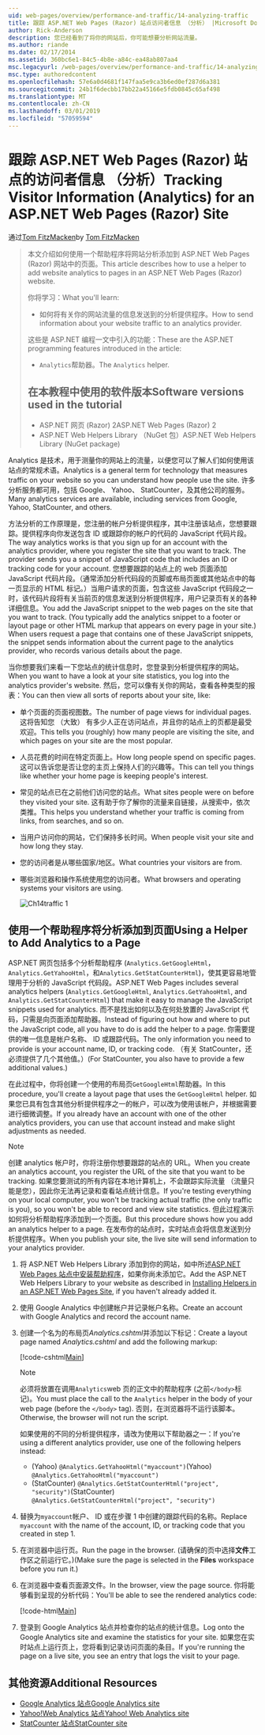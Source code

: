 ```yaml
---
uid: web-pages/overview/performance-and-traffic/14-analyzing-traffic
title: 跟踪 ASP.NET Web Pages (Razor) 站点访问者信息 （分析） |Microsoft Docs
author: Rick-Anderson
description: 您已经看到了将你的网站后，你可能想要分析网站流量。
ms.author: riande
ms.date: 02/17/2014
ms.assetid: 360bc6e1-84c5-4b8e-a84c-ea48ab807aa4
msc.legacyurl: /web-pages/overview/performance-and-traffic/14-analyzing-traffic
msc.type: authoredcontent
ms.openlocfilehash: 57e6a0d4681f147faa5e9ca3b6ed0ef287d6a381
ms.sourcegitcommit: 24b1f6decbb17bb22a45166e5fdb0845c65af498
ms.translationtype: MT
ms.contentlocale: zh-CN
ms.lasthandoff: 03/01/2019
ms.locfileid: "57059594"
---
```

<a name="tracking-visitor-information-analytics-for-an-aspnet-web-pages-razor-site"></a><span data-ttu-id="7f909-103">跟踪 ASP.NET Web Pages (Razor) 站点的访问者信息 （分析）</span><span class="sxs-lookup"><span data-stu-id="7f909-103">Tracking Visitor Information (Analytics) for an ASP.NET Web Pages (Razor) Site</span></span>
====================
<span data-ttu-id="7f909-104">通过[Tom FitzMacken](https://github.com/tfitzmac)</span><span class="sxs-lookup"><span data-stu-id="7f909-104">by [Tom FitzMacken](https://github.com/tfitzmac)</span></span>

> <span data-ttu-id="7f909-105">本文介绍如何使用一个帮助程序将网站分析添加到 ASP.NET Web Pages (Razor) 网站中的页面。</span><span class="sxs-lookup"><span data-stu-id="7f909-105">This article describes how to use a helper to add website analytics to pages in an ASP.NET Web Pages (Razor) website.</span></span>
> 
> <span data-ttu-id="7f909-106">你将学习：</span><span class="sxs-lookup"><span data-stu-id="7f909-106">What you'll learn:</span></span>
> 
> - <span data-ttu-id="7f909-107">如何将有关你的网站流量的信息发送到的分析提供程序。</span><span class="sxs-lookup"><span data-stu-id="7f909-107">How to send information about your website traffic to an analytics provider.</span></span>
> 
> <span data-ttu-id="7f909-108">这些是 ASP.NET 编程一文中引入的功能：</span><span class="sxs-lookup"><span data-stu-id="7f909-108">These are the ASP.NET programming features introduced in the article:</span></span>
> 
> - <span data-ttu-id="7f909-109">`Analytics`帮助器。</span><span class="sxs-lookup"><span data-stu-id="7f909-109">The `Analytics` helper.</span></span>
>   
> 
> ## <a name="software-versions-used-in-the-tutorial"></a><span data-ttu-id="7f909-110">在本教程中使用的软件版本</span><span class="sxs-lookup"><span data-stu-id="7f909-110">Software versions used in the tutorial</span></span>
> 
> 
> - <span data-ttu-id="7f909-111">ASP.NET 网页 (Razor) 2</span><span class="sxs-lookup"><span data-stu-id="7f909-111">ASP.NET Web Pages (Razor) 2</span></span>
> - <span data-ttu-id="7f909-112">ASP.NET Web Helpers Library （NuGet 包）</span><span class="sxs-lookup"><span data-stu-id="7f909-112">ASP.NET Web Helpers Library (NuGet package)</span></span>


<span data-ttu-id="7f909-113">Analytics 是技术，用于测量你的网站上的流量，以便您可以了解人们如何使用该站点的常规术语。</span><span class="sxs-lookup"><span data-stu-id="7f909-113">Analytics is a general term for technology that measures traffic on your website so you can understand how people use the site.</span></span> <span data-ttu-id="7f909-114">许多分析服务都可用，包括 Google、 Yahoo、 StatCounter，及其他公司的服务。</span><span class="sxs-lookup"><span data-stu-id="7f909-114">Many analytics services are available, including services from Google, Yahoo, StatCounter, and others.</span></span>

<span data-ttu-id="7f909-115">方法分析的工作原理是，您注册的帐户分析提供程序，其中注册该站点，您想要跟踪。提供程序向你发送包含 ID 或跟踪你的帐户的代码的 JavaScript 代码片段。</span><span class="sxs-lookup"><span data-stu-id="7f909-115">The way analytics works is that you sign up for an account with the analytics provider, where you register the site that you want to track. The provider sends you a snippet of JavaScript code that includes an ID or tracking code for your account.</span></span> <span data-ttu-id="7f909-116">您想要跟踪的站点上的 web 页面添加 JavaScript 代码片段。（通常添加分析代码段的页脚或布局页面或其他站点中的每一页显示的 HTML 标记。）当用户请求的页面，包含这些 JavaScript 代码段之一时，该代码片段将有关当前页的信息发送到分析提供程序，用户记录页有关的各种详细信息。</span><span class="sxs-lookup"><span data-stu-id="7f909-116">You add the JavaScript snippet to the web pages on the site that you want to track. (You typically add the analytics snippet to a footer or layout page or other HTML markup that appears on every page in your site.) When users request a page that contains one of these JavaScript snippets, the snippet sends information about the current page to the analytics provider, who records various details about the page.</span></span>

<span data-ttu-id="7f909-117">当你想要我们来看一下您站点的统计信息时，您登录到分析提供程序的网站。</span><span class="sxs-lookup"><span data-stu-id="7f909-117">When you want to have a look at your site statistics, you log into the analytics provider's website.</span></span> <span data-ttu-id="7f909-118">然后，您可以像有关你的网站，查看各种类型的报表：</span><span class="sxs-lookup"><span data-stu-id="7f909-118">You can then view all sorts of reports about your site, like:</span></span>

- <span data-ttu-id="7f909-119">单个页面的页面视图数。</span><span class="sxs-lookup"><span data-stu-id="7f909-119">The number of page views for individual pages.</span></span> <span data-ttu-id="7f909-120">这将告知您 （大致） 有多少人正在访问站点，并且你的站点上的页都是最受欢迎。</span><span class="sxs-lookup"><span data-stu-id="7f909-120">This tells you (roughly) how many people are visiting the site, and which pages on your site are the most popular.</span></span>
- <span data-ttu-id="7f909-121">人员花费的时间在特定页面上。</span><span class="sxs-lookup"><span data-stu-id="7f909-121">How long people spend on specific pages.</span></span> <span data-ttu-id="7f909-122">这可以告诉您是否让您的主页上保持人们的兴趣等。</span><span class="sxs-lookup"><span data-stu-id="7f909-122">This can tell you things like whether your home page is keeping people's interest.</span></span>
- <span data-ttu-id="7f909-123">常见的站点已在之前他们访问您的站点。</span><span class="sxs-lookup"><span data-stu-id="7f909-123">What sites people were on before they visited your site.</span></span> <span data-ttu-id="7f909-124">这有助于你了解你的流量来自链接，从搜索中，依次类推。</span><span class="sxs-lookup"><span data-stu-id="7f909-124">This helps you understand whether your traffic is coming from links, from searches, and so on.</span></span>
- <span data-ttu-id="7f909-125">当用户访问你的网站，它们保持多长时间。</span><span class="sxs-lookup"><span data-stu-id="7f909-125">When people visit your site and how long they stay.</span></span>
- <span data-ttu-id="7f909-126">您的访问者是从哪些国家/地区。</span><span class="sxs-lookup"><span data-stu-id="7f909-126">What countries your visitors are from.</span></span>
- <span data-ttu-id="7f909-127">哪些浏览器和操作系统使用您的访问者。</span><span class="sxs-lookup"><span data-stu-id="7f909-127">What browsers and operating systems your visitors are using.</span></span>

    ![Ch14traffic 1](14-analyzing-traffic/_static/image1.jpg)

## <a name="using-a-helper-to-add-analytics-to-a-page"></a><span data-ttu-id="7f909-129">使用一个帮助程序将分析添加到页面</span><span class="sxs-lookup"><span data-stu-id="7f909-129">Using a Helper to Add Analytics to a Page</span></span>

<span data-ttu-id="7f909-130">ASP.NET 网页包括多个分析帮助程序 (`Analytics.GetGoogleHtml`， `Analytics.GetYahooHtml`，和`Analytics.GetStatCounterHtml`)，使其更容易地管理用于分析的 JavaScript 代码段。</span><span class="sxs-lookup"><span data-stu-id="7f909-130">ASP.NET Web Pages includes several analytics helpers (`Analytics.GetGoogleHtml`, `Analytics.GetYahooHtml`, and `Analytics.GetStatCounterHtml`) that make it easy to manage the JavaScript snippets used for analytics.</span></span> <span data-ttu-id="7f909-131">而不是找出如何以及在何处放置的 JavaScript 代码，只需是向页面添加帮助器。</span><span class="sxs-lookup"><span data-stu-id="7f909-131">Instead of figuring out how and where to put the JavaScript code, all you have to do is add the helper to a page.</span></span> <span data-ttu-id="7f909-132">你需要提供的唯一信息是帐户名称、 ID 或跟踪代码。</span><span class="sxs-lookup"><span data-stu-id="7f909-132">The only information you need to provide is your account name, ID, or tracking code.</span></span> <span data-ttu-id="7f909-133">（有关 StatCounter，还必须提供了几个其他值。）</span><span class="sxs-lookup"><span data-stu-id="7f909-133">(For StatCounter, you also have to provide a few additional values.)</span></span>

<span data-ttu-id="7f909-134">在此过程中，你将创建一个使用的布局页`GetGoogleHtml`帮助器。</span><span class="sxs-lookup"><span data-stu-id="7f909-134">In this procedure, you'll create a layout page that uses the `GetGoogleHtml` helper.</span></span> <span data-ttu-id="7f909-135">如果您已具有包含其他分析提供程序之一的帐户，可以改为使用该帐户，并根据需要进行细微调整。</span><span class="sxs-lookup"><span data-stu-id="7f909-135">If you already have an account with one of the other analytics providers, you can use that account instead and make slight adjustments as needed.</span></span>

> [!NOTE]
> <span data-ttu-id="7f909-136">创建 analytics 帐户时，你将注册你想要跟踪的站点的 URL。</span><span class="sxs-lookup"><span data-stu-id="7f909-136">When you create an analytics account, you register the URL of the site that you want to be tracking.</span></span> <span data-ttu-id="7f909-137">如果您要测试的所有内容在本地计算机上，不会跟踪实际流量 （流量只能是您），因此你无法再记录和查看站点统计信息。</span><span class="sxs-lookup"><span data-stu-id="7f909-137">If you're testing everything on your local computer, you won't be tracking actual traffic (the only traffic is you), so you won't be able to record and view site statistics.</span></span> <span data-ttu-id="7f909-138">但此过程演示如何将分析帮助程序添加到一个页面。</span><span class="sxs-lookup"><span data-stu-id="7f909-138">But this procedure shows how you add an analytics helper to a page.</span></span> <span data-ttu-id="7f909-139">在发布你的站点时，实时站点会将信息发送到分析提供程序。</span><span class="sxs-lookup"><span data-stu-id="7f909-139">When you publish your site, the live site will send information to your analytics provider.</span></span>


1. <span data-ttu-id="7f909-140">将 ASP.NET Web Helpers Library 添加到你的网站，如中所述[ASP.NET Web Pages 站点中安装帮助程序](https://go.microsoft.com/fwlink/?LinkId=252372)，如果你尚未添加它。</span><span class="sxs-lookup"><span data-stu-id="7f909-140">Add the ASP.NET Web Helpers Library to your website as described in [Installing Helpers in an ASP.NET Web Pages Site](https://go.microsoft.com/fwlink/?LinkId=252372), if you haven't already added it.</span></span>
2. <span data-ttu-id="7f909-141">使用 Google Analytics 中创建帐户并记录帐户名称。</span><span class="sxs-lookup"><span data-stu-id="7f909-141">Create an account with Google Analytics and record the account name.</span></span>
3. <span data-ttu-id="7f909-142">创建一个名为的布局页*Analytics.cshtml*并添加以下标记：</span><span class="sxs-lookup"><span data-stu-id="7f909-142">Create a layout page named *Analytics.cshtml* and add the following markup:</span></span>

    [!code-cshtml[Main](14-analyzing-traffic/samples/sample1.cshtml)]

    > [!NOTE]
    > <span data-ttu-id="7f909-143">必须将放置在调用`Analytics`web 页的正文中的帮助程序 (之前`</body>`标记)。</span><span class="sxs-lookup"><span data-stu-id="7f909-143">You must place the call to the `Analytics` helper in the body of your web page (before the `</body>` tag).</span></span> <span data-ttu-id="7f909-144">否则，在浏览器将不运行该脚本。</span><span class="sxs-lookup"><span data-stu-id="7f909-144">Otherwise, the browser will not run the script.</span></span>

    <span data-ttu-id="7f909-145">如果使用的不同的分析提供程序，请改为使用以下帮助器之一：</span><span class="sxs-lookup"><span data-stu-id="7f909-145">If you're using a different analytics provider, use one of the following helpers instead:</span></span>

    - <span data-ttu-id="7f909-146">(Yahoo) `@Analytics.GetYahooHtml("myaccount")`</span><span class="sxs-lookup"><span data-stu-id="7f909-146">(Yahoo) `@Analytics.GetYahooHtml("myaccount")`</span></span>
    - <span data-ttu-id="7f909-147">(StatCounter) `@Analytics.GetStatCounterHtml("project", "security")`</span><span class="sxs-lookup"><span data-stu-id="7f909-147">(StatCounter) `@Analytics.GetStatCounterHtml("project", "security")`</span></span>
4. <span data-ttu-id="7f909-148">替换为`myaccount`帐户、 ID 或在步骤 1 中创建的跟踪代码的名称。</span><span class="sxs-lookup"><span data-stu-id="7f909-148">Replace `myaccount` with the name of the account, ID, or tracking code that you created in step 1.</span></span>
5. <span data-ttu-id="7f909-149">在浏览器中运行页。</span><span class="sxs-lookup"><span data-stu-id="7f909-149">Run the page in the browser.</span></span> <span data-ttu-id="7f909-150">(请确保的页中选择**文件**工作区之前运行它。)</span><span class="sxs-lookup"><span data-stu-id="7f909-150">(Make sure the page is selected in the **Files** workspace before you run it.)</span></span>
6. <span data-ttu-id="7f909-151">在浏览器中查看页面源文件。</span><span class="sxs-lookup"><span data-stu-id="7f909-151">In the browser, view the page source.</span></span> <span data-ttu-id="7f909-152">你将能够看到呈现的分析代码：</span><span class="sxs-lookup"><span data-stu-id="7f909-152">You'll be able to see the rendered analytics code:</span></span>

    [!code-html[Main](14-analyzing-traffic/samples/sample2.html)]
7. <span data-ttu-id="7f909-153">登录到 Google Analytics 站点并检查你的站点的统计信息。</span><span class="sxs-lookup"><span data-stu-id="7f909-153">Log onto the Google Analytics site and examine the statistics for your site.</span></span> <span data-ttu-id="7f909-154">如果您在实时站点上运行页上，您将看到记录访问页面的条目。</span><span class="sxs-lookup"><span data-stu-id="7f909-154">If you're running the page on a live site, you see an entry that logs the visit to your page.</span></span>

<a id="Additional_Resources"></a>
## <a name="additional-resources"></a><span data-ttu-id="7f909-155">其他资源</span><span class="sxs-lookup"><span data-stu-id="7f909-155">Additional Resources</span></span>

- [<span data-ttu-id="7f909-156">Google Analytics 站点</span><span class="sxs-lookup"><span data-stu-id="7f909-156">Google Analytics site</span></span>](https://www.google.com/analytics/)
- [<span data-ttu-id="7f909-157">Yahoo!Web Analytics 站点</span><span class="sxs-lookup"><span data-stu-id="7f909-157">Yahoo! Web Analytics site</span></span>](http://help.yahoo.com/l/us/yahoo/ywa/)
- [<span data-ttu-id="7f909-158">StatCounter 站点</span><span class="sxs-lookup"><span data-stu-id="7f909-158">StatCounter site</span></span>](http://statcounter.com/)
